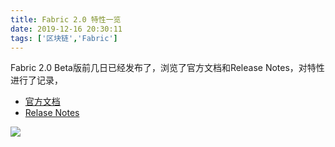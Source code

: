 ```yaml
---
title: Fabric 2.0 特性一览
date: 2019-12-16 20:30:11
tags: ['区块链','Fabric']
---
```



Fabric 2.0 Beta版前几日已经发布了，浏览了官方文档和Release Notes，对特性进行了记录，


- [官方文档](https://hyperledger-fabric.readthedocs.io/en/master/whatsnew.html)
- [Relase Notes](https://github.com/hyperledger/fabric/releases/tag/v2.0.0-beta)

![](http://img.lessisbetter.site/2019-12-fabric-2.0.png)
